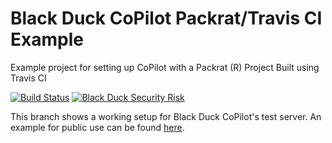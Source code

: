 # Black Duck CoPilot Packrat/Travis CI Example
Example project for setting up CoPilot with a Packrat (R) Project Built using Travis CI

[![Build Status](https://travis-ci.org/BlackDuckCoPilot/example-packrat-travis.svg?branch=test)](https://travis-ci.org/BlackDuckCoPilot/example-packrat-travis) [![Black Duck Security Risk](https://test.duckbuild.io/github/repos/BlackDuckCoPilot/example-packrat-travis/branches/test/badge-risk.svg)](https://test.duckbuild.io/github/repos/BlackDuckCoPilot/example-packrat-travis/branches/test)

This branch shows a working setup for Black Duck CoPilot's test server. An example for public use can be found [here](https://github.com/BlackDuckCoPilot/example-packrat-travis).
